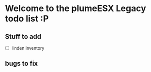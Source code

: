 # Welcome to the plumeESX Legacy todo list :P

## Stuff to add

- [ ] linden inventory

## bugs to fix
